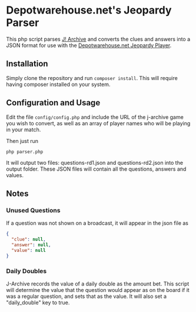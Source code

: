 Depotwarehouse.net's Jeopardy Parser
=====================================

This php script parses [J! Archive](http://j-archive.com/) and converts the clues and answers into a JSON format for use with
the [Depotwarehouse.net Jeopardy Player](http://github.com/tpavlek/Jeopardy).

Installation
----------------

Simply clone the repository and run `composer install`. This will require having composer installed on your system.

Configuration and Usage
--------------------------

Edit the file `config/config.php` and include the URL of the j-archive game you wish to convert, as well as an array of 
player names who will be playing in your match.

Then just run
```
php parser.php
```

It will output two files: questions-rd1.json and questions-rd2.json into the output folder. These JSON files will contain all the questions,
answers and values.

Notes
-------

### Unused Questions

If a question was not shown on a broadcast, it will appear in the json file as
```json
{
  "clue": null,
  "answer": null,
  "value": null
}
```

### Daily Doubles

J-Archive records the value of a daily double as the amount bet. This script will determine the value that the question
would appear as on the board if it was a regular question, and sets that as the value. It will also set a "daily_double" 
key to true.
